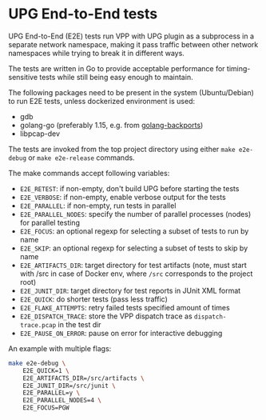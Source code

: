 # UPG End-to-End tests

UPG End-to-End (E2E) tests run VPP with UPG plugin as a subprocess in a
separate network namespace, making it pass traffic between other
network namespaces while trying to break it in different ways.

The tests are written in Go to provide acceptable performance for
timing-sensitive tests while still being easy enough to maintain.

The following packages need to be present in the system
(Ubuntu/Debian) to run E2E tests, unless dockerized environment is
used:

* gdb
* golang-go (preferably 1.15, e.g. from [golang-backports](https://launchpad.net/~longsleep/+archive/ubuntu/golang-backports))
* libpcap-dev

The tests are invoked from the top project directory using either
`make e2e-debug` or `make e2e-release` commands.

The make commands accept following variables:

* `E2E_RETEST`: if non-empty, don't build UPG before starting the tests
* `E2E_VERBOSE`: if non-empty, enable verbose output for the tests
* `E2E_PARALLEL`: if non-empty, run tests in parallel
* `E2E_PARALLEL_NODES`: specify the number of parallel processes (nodes) for parallel testing
* `E2E_FOCUS`: an optional regexp for selecting a subset of tests to run by name
* `E2E_SKIP`: an optional regexp for selecting a subset of tests to skip by name
* `E2E_ARTIFACTS_DIR`: target directory for test artifacts (note, must
  start with /src in case of Docker env, where `/src` corresponds to
  the project root)
* `E2E_JUNIT_DIR`: target directory for test reports in JUnit XML format
* `E2E_QUICK`: do shorter tests (pass less traffic)
* `E2E_FLAKE_ATTEMPTS`: retry failed tests specified amount of times
* `E2E_DISPATCH_TRACE`: store the VPP dispatch trace as `dispatch-trace.pcap` in the test dir
* `E2E_PAUSE_ON_ERROR`: pause on error for interactive debugging

An example with multiple flags:

```sh
make e2e-debug \
    E2E_QUICK=1 \
    E2E_ARTIFACTS_DIR=/src/artifacts \
    E2E_JUNIT_DIR=/src/junit \
    E2E_PARALLEL=y \
    E2E_PARALLEL_NODES=4 \
    E2E_FOCUS=PGW
```
